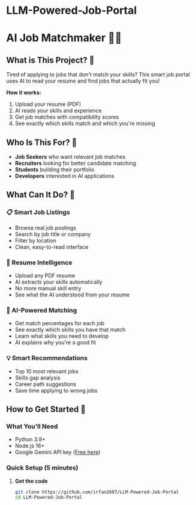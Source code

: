 # LLM-Powered-Job-Portal
# AI Job Matchmaker 🧠💼

## What is This Project? 🤔

Tired of applying to jobs that don't match your skills? This smart job portal uses AI to read your resume and find jobs that actually fit you!

**How it works:**
1. Upload your resume (PDF)
2. AI reads your skills and experience
3. Get job matches with compatibility scores
4. See exactly which skills match and which you're missing

## Who Is This For? 👥

- **Job Seekers** who want relevant job matches
- **Recruiters** looking for better candidate matching
- **Students** building their portfolio
- **Developers** interested in AI applications

## What Can It Do? 🌟

### 📋 Smart Job Listings
- Browse real job postings
- Search by job title or company
- Filter by location
- Clean, easy-to-read interface

### 📄 Resume Intelligence
- Upload any PDF resume
- AI extracts your skills automatically
- No more manual skill entry
- See what the AI understood from your resume

### 🎯 AI-Powered Matching
- Get match percentages for each job
- See exactly which skills you have that match
- Learn what skills you need to develop
- AI explains why you're a good fit

### 💡 Smart Recommendations
- Top 10 most relevant jobs
- Skills gap analysis
- Career path suggestions
- Save time applying to wrong jobs

## How to Get Started 🚀

### What You'll Need
- Python 3.9+
- Node.js 16+
- Google Gemini API key ([Free here](https://aistudio.google.com/))

### Quick Setup (5 minutes)

1. **Get the code**
   ```bash
   git clone https://github.com/irfan2607/LLM-Powered-Job-Portal
   cd LLM-Powered-Job-Portal
